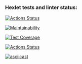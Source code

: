 ### Hexlet tests and linter status:
[![Actions Status](https://github.com/SvetlanaMaksimova/fullstack-javascript-project-4/workflows/hexlet-check/badge.svg)](https://github.com/SvetlanaMaksimova/fullstack-javascript-project-4/actions)

[![Maintainability](https://api.codeclimate.com/v1/badges/34bf404c3cd351542c6b/maintainability)](https://codeclimate.com/github/SvetlanaZinovkina/fullstack-javascript-project-4/maintainability)

[![Test Coverage](https://api.codeclimate.com/v1/badges/34bf404c3cd351542c6b/test_coverage)](https://codeclimate.com/github/SvetlanaZinovkina/fullstack-javascript-project-4/test_coverage)

[![Actions Status](https://github.com/SvetlanaZinovkina/fullstack-javascript-project-4/workflows/loader-test/badge.svg)](https://github.com/SvetlanaZinovkina/fullstack-javascript-project-4/actions)


[![asciicast](https://asciinema.org/a/607164.svg)](https://asciinema.org/a/607164)
